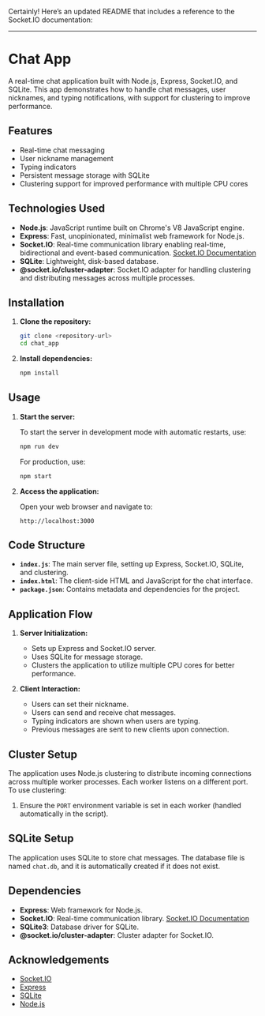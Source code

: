 Certainly! Here’s an updated README that includes a reference to the Socket.IO documentation:

---

# Chat App

A real-time chat application built with Node.js, Express, Socket.IO, and SQLite. This app demonstrates how to handle chat messages, user nicknames, and typing notifications, with support for clustering to improve performance.

## Features

- Real-time chat messaging
- User nickname management
- Typing indicators
- Persistent message storage with SQLite
- Clustering support for improved performance with multiple CPU cores

## Technologies Used

- **Node.js**: JavaScript runtime built on Chrome's V8 JavaScript engine.
- **Express**: Fast, unopinionated, minimalist web framework for Node.js.
- **Socket.IO**: Real-time communication library enabling real-time, bidirectional and event-based communication. [Socket.IO Documentation](https://socket.io/docs/)
- **SQLite**: Lightweight, disk-based database.
- **@socket.io/cluster-adapter**: Socket.IO adapter for handling clustering and distributing messages across multiple processes.

## Installation

1. **Clone the repository:**

   ```bash
   git clone <repository-url>
   cd chat_app
   ```

2. **Install dependencies:**

   ```bash
   npm install
   ```

## Usage

1. **Start the server:**

   To start the server in development mode with automatic restarts, use:

   ```bash
   npm run dev
   ```

   For production, use:

   ```bash
   npm start
   ```

2. **Access the application:**

   Open your web browser and navigate to:

   ```
   http://localhost:3000
   ```

## Code Structure

- **`index.js`**: The main server file, setting up Express, Socket.IO, SQLite, and clustering.
- **`index.html`**: The client-side HTML and JavaScript for the chat interface.
- **`package.json`**: Contains metadata and dependencies for the project.

## Application Flow

1. **Server Initialization:**
   - Sets up Express and Socket.IO server.
   - Uses SQLite for message storage.
   - Clusters the application to utilize multiple CPU cores for better performance.

2. **Client Interaction:**
   - Users can set their nickname.
   - Users can send and receive chat messages.
   - Typing indicators are shown when users are typing.
   - Previous messages are sent to new clients upon connection.

## Cluster Setup

The application uses Node.js clustering to distribute incoming connections across multiple worker processes. Each worker listens on a different port. To use clustering:

1. Ensure the `PORT` environment variable is set in each worker (handled automatically in the script).

## SQLite Setup

The application uses SQLite to store chat messages. The database file is named `chat.db`, and it is automatically created if it does not exist.

## Dependencies

- **Express**: Web framework for Node.js.
- **Socket.IO**: Real-time communication library. [Socket.IO Documentation](https://socket.io/docs/)
- **SQLite3**: Database driver for SQLite.
- **@socket.io/cluster-adapter**: Cluster adapter for Socket.IO.

## Acknowledgements

- [Socket.IO](https://socket.io/docs/)
- [Express](https://expressjs.com/)
- [SQLite](https://www.sqlite.org/)
- [Node.js](https://nodejs.org/)

